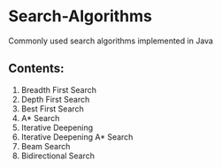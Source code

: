 Search-Algorithms
=================

Commonly used search algorithms implemented in Java

Contents:
---------
1. Breadth First Search
2. Depth First Search
3. Best First Search
4. A* Search
5. Iterative Deepening
6. Iterative Deepening A* Search
7. Beam Search
8. Bidirectional Search

